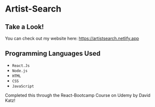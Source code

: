 # Artist-Search

## Take a Look!
You can check out my website here: https://artistsearch.netlify.app

## Programming Languages Used
- `React.Js`
- `Node.js`
- `HTML`
- `CSS`
- `JavaScript`


Completed this through the React-Bootcamp Course on Udemy by David Katz!
